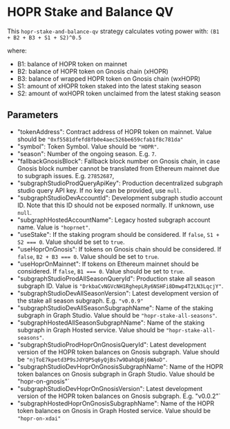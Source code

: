 # HOPR Stake and Balance QV

This `hopr-stake-and-balance-qv` strategy calculates voting power with:
`(B1 + B2 + B3 + S1 + S2)^0.5`

where:
- B1: balance of HOPR token on mainnet
- B2: balance of HOPR token on Gnosis chain (xHOPR)
- B3: balance of wrapped HOPR token on Gnosis chain (wxHOPR)
- S1: amount of xHOPR token staked into the latest staking season
- S2: amount of wxHOPR token unclaimed from the latest staking season

## Parameters
- "tokenAddress": Contract address of HOPR token on mainnet. Value should be `"0xf5581dfefd8fb0e4aec526be659cfab1f8c781da"`
- "symbol": Token Symbol. Value should be `"HOPR"`.
- "season": Number of the ongoing season. E.g. `7`.
- "fallbackGnosisBlock": Fallback block number on Gnosis chain, in case Gnosis block number cannot be translated from Ethereum mainnet due to subgraph issues. E.g. `27852687`,
- "subgraphStudioProdQueryApiKey": Production decentralized subgraph studio query API key. If no key can be provided, use `null`.
- "subgraphStudioDevAccountId": Development subgraph studio account ID. Note that this ID should not be exposed normally. If unknown, use `null`.
- "subgraphHostedAccountName": Legacy hosted subgraph account name. Value is `"hoprnet"`.
- "useStake": If the staking program should be considered. If `false`, `S1 + S2 === 0`. Value should be set to `true`.
- "useHoprOnGnosis": If tokens on Gnosis chain should be considered. If `false`, `B2 + B3 === 0`. Value should be set to `true`.
- "useHoprOnMainnet": If tokens on Ethereum mainnet should be considered. If `false`, `B1 === 0`. Value should be set to `true`.
- "subgraphStudioProdAllSeasonQueryId": Production stake all season subgraph ID. Value is `"DrkbaCvNGVcNH1RghepLRy6NSHFi8Dmwp4T2LN3LqcjY"`.
- "subgraphStudioDevAllSeasonVersion": Latest development version of the stake all season subgraph. E.g. `"v0.0.9"`
- "subgraphStudioDevAllSeasonSubgraphName": Name of the staking subgraph in Graph Studio. Value should be `"hopr-stake-all-seasons"`.
- "subgraphHostedAllSeasonSubgraphName": Name of the staking subgraph in Graph Hosted service. Value should be `"hopr-stake-all-seasons"`.
- "subgraphStudioProdHoprOnGnosisQueryId": Latest development version of the HOPR token balances on Gnosis subgraph. Value should be `"njToE7kpetd3P9sJdYQPSq6yQjBs7w9DahQpBj6WAoD"`.
- "subgraphStudioDevHoprOnGnosisSubgraphName": Name of the HOPR token balances on Gnosis subgraph in Graph Studio. Value should be "hopr-on-gnosis"`
- "subgraphStudioDevHoprOnGnosisVersion": Latest development version of the HOPR token balances on Gnosis subgraph. E.g. "v0.0.2"`
- "subgraphHostedHoprOnGnosisSubgraphName": Name of the HOPR token balances on Gnosis in Graph Hosted service. Value should be `"hopr-on-xdai"`
